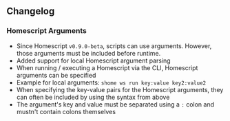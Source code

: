 ## Changelog

### Homescript Arguments
- Since Homescript `v0.9.0-beta`, scripts can use arguments. However, those arguments must be included before runtime. 
- Added support for local Homescript argument parsing
- When running / executing a Homescript via the CLI, Homescript arguments can be specified
- Example for local arguments: `shome ws run key:value key2:value2`
- When specifying the key-value pairs for the Homescript arguments, they can often be included by using the syntax from above
- The argument's key and value must be separated using a `:` colon and mustn't contain colons themselves 

